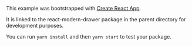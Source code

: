 This example was bootstrapped with [Create React App](https://github.com/facebook/create-react-app).

It is linked to the react-modern-drawer package in the parent directory for development purposes.

You can run `yarn install` and then `yarn start` to test your package.
